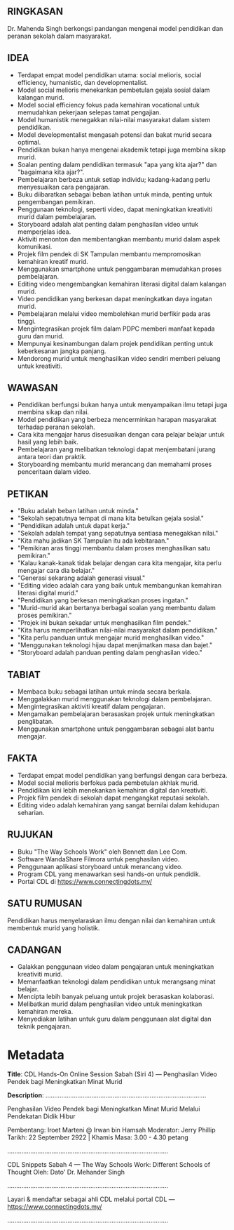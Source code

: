 ## RINGKASAN
Dr. Mahenda Singh berkongsi pandangan mengenai model pendidikan dan peranan sekolah dalam masyarakat.

## IDEA
- Terdapat empat model pendidikan utama: social melioris, social efficiency, humanistic, dan developmentalist.
- Model social melioris menekankan pembetulan gejala sosial dalam kalangan murid.
- Model social efficiency fokus pada kemahiran vocational untuk memudahkan pekerjaan selepas tamat pengajian.
- Model humanistik menegakkan nilai-nilai masyarakat dalam sistem pendidikan.
- Model developmentalist mengasah potensi dan bakat murid secara optimal.
- Pendidikan bukan hanya mengenai akademik tetapi juga membina sikap murid.
- Soalan penting dalam pendidikan termasuk "apa yang kita ajar?" dan "bagaimana kita ajar?".
- Pembelajaran berbeza untuk setiap individu; kadang-kadang perlu menyesuaikan cara pengajaran.
- Buku diibaratkan sebagai beban latihan untuk minda, penting untuk pengembangan pemikiran.
- Penggunaan teknologi, seperti video, dapat meningkatkan kreativiti murid dalam pembelajaran.
- Storyboard adalah alat penting dalam penghasilan video untuk memperjelas idea.
- Aktiviti menonton dan membentangkan membantu murid dalam aspek komunikasi.
- Projek film pendek di SK Tampulan membantu mempromosikan kemahiran kreatif murid.
- Menggunakan smartphone untuk penggambaran memudahkan proses pembelajaran.
- Editing video mengembangkan kemahiran literasi digital dalam kalangan murid.
- Video pendidikan yang berkesan dapat meningkatkan daya ingatan murid.
- Pembelajaran melalui video membolehkan murid berfikir pada aras tinggi.
- Mengintegrasikan projek film dalam PDPC memberi manfaat kepada guru dan murid.
- Mempunyai kesinambungan dalam projek pendidikan penting untuk keberkesanan jangka panjang.
- Mendorong murid untuk menghasilkan video sendiri memberi peluang untuk kreativiti.

## WAWASAN
- Pendidikan berfungsi bukan hanya untuk menyampaikan ilmu tetapi juga membina sikap dan nilai.
- Model pendidikan yang berbeza mencerminkan harapan masyarakat terhadap peranan sekolah.
- Cara kita mengajar harus disesuaikan dengan cara pelajar belajar untuk hasil yang lebih baik.
- Pembelajaran yang melibatkan teknologi dapat menjembatani jurang antara teori dan praktik.
- Storyboarding membantu murid merancang dan memahami proses penceritaan dalam video.
  
## PETIKAN
- "Buku adalah beban latihan untuk minda."
- "Sekolah sepatutnya tempat di mana kita betulkan gejala sosial."
- "Pendidikan adalah untuk dapat kerja."
- "Sekolah adalah tempat yang sepatutnya sentiasa menegakkan nilai."
- "Kita mahu jadikan SK Tampulan itu ada kebitaraan."
- "Pemikiran aras tinggi membantu dalam proses menghasilkan satu pemikiran."
- "Kalau kanak-kanak tidak belajar dengan cara kita mengajar, kita perlu mengajar cara dia belajar."
- "Generasi sekarang adalah generasi visual."
- "Editing video adalah cara yang baik untuk membangunkan kemahiran literasi digital murid."
- "Pendidikan yang berkesan meningkatkan proses ingatan."
- "Murid-murid akan bertanya berbagai soalan yang membantu dalam proses pemikiran."
- "Projek ini bukan sekadar untuk menghasilkan film pendek."
- "Kita harus memperlihatkan nilai-nilai masyarakat dalam pendidikan."
- "Kita perlu panduan untuk mengajar murid menghasilkan video."
- "Menggunakan teknologi hijau dapat menjimatkan masa dan bajet."
- "Storyboard adalah panduan penting dalam penghasilan video."

## TABIAT
- Membaca buku sebagai latihan untuk minda secara berkala.
- Menggalakkan murid menggunakan teknologi dalam pembelajaran.
- Mengintegrasikan aktiviti kreatif dalam pengajaran.
- Mengamalkan pembelajaran berasaskan projek untuk meningkatkan penglibatan.
- Menggunakan smartphone untuk penggambaran sebagai alat bantu mengajar.

## FAKTA
- Terdapat empat model pendidikan yang berfungsi dengan cara berbeza.
- Model social melioris berfokus pada pembetulan akhlak murid.
- Pendidikan kini lebih menekankan kemahiran digital dan kreativiti.
- Projek film pendek di sekolah dapat mengangkat reputasi sekolah.
- Editing video adalah kemahiran yang sangat bernilai dalam kehidupan seharian.

## RUJUKAN
- Buku "The Way Schools Work" oleh Bennett dan Lee Com.
- Software WandaShare Filmora untuk penghasilan video.
- Penggunaan aplikasi storyboard untuk merancang video.
- Program CDL yang menawarkan sesi hands-on untuk pendidik.
- Portal CDL di https://www.connectingdots.my/

## SATU RUMUSAN
Pendidikan harus menyelaraskan ilmu dengan nilai dan kemahiran untuk membentuk murid yang holistik.

## CADANGAN
- Galakkan penggunaan video dalam pengajaran untuk meningkatkan kreativiti murid.
- Memanfaatkan teknologi dalam pendidikan untuk merangsang minat belajar.
- Mencipta lebih banyak peluang untuk projek berasaskan kolaborasi.
- Melibatkan murid dalam penghasilan video untuk meningkatkan kemahiran mereka.
- Menyediakan latihan untuk guru dalam penggunaan alat digital dan teknik pengajaran.

# Metadata
**Title**: CDL Hands-On Online Session Sabah (Siri 4) — Penghasilan Video Pendek bagi Meningkatkan Minat Murid

**Description**: ...........................................................................................

Penghasilan Video Pendek bagi Meningkatkan Minat Murid Melalui Pendekatan Didik Hibur

Pembentang: Iroet Marteni @ Irwan bin Hamsah
Moderator: Jerry Phillip
Tarikh: 22 September 2922   |   Khamis
Masa: 3.00 - 4.30 petang

...........................................................................................

CDL Snippets Sabah 4 — The Way Schools Work: Different Schools of Thought
Oleh: Dato' Dr. Mehander Singh

...........................................................................................

Layari & mendaftar sebagai ahli CDL melalui portal CDL — https://www.connectingdots.my/

...........................................................................................